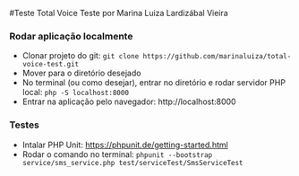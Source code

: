 #Teste Total Voice 
Teste por Marina Luiza Lardizábal Vieira

### Rodar aplicação localmente
* Clonar projeto do git: 
`git clone https://github.com/marinaluiza/total-voice-test.git`
* Mover para o diretório desejado
* No terminal (ou como desejar), entrar no diretório e rodar servidor PHP local: `php -S localhost:8000`
* Entrar na aplicação pelo navegador: http://localhost:8000

### Testes
* Intalar PHP Unit: https://phpunit.de/getting-started.html
* Rodar o comando no terminal: `phpunit --bootstrap service/sms_service.php test/serviceTest/SmsServiceTest`